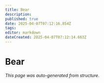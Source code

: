 ```yaml
---
title: Bear
description: 
published: true
date: 2025-04-07T07:12:16.854Z
tags: 
editor: markdown
dateCreated: 2025-04-07T07:12:14.663Z
---
```


# Bear

*This page was auto-generated from structure.*